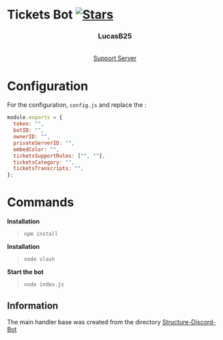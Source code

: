 # Tickets Bot [![Stars](https://img.shields.io/github/stars/LucasB25/tickets-bot)](https://github.com/LucasB25/tickets-bot)

  <h3 align="center">LucasB25</h3>

  <p align="center">
    <br />
    <a href="https://discord.gg/fbJFAs43vD">Support Server</a>
  </p>
</div>


# Configuration

For the configuration, `config.js` and replace the :

```js
module.exports = {
  token: "",
  botID: "",
  ownerID: "",
  privateServerID: "",
  embedColor: "",
  ticketsSupportRoles: ["", ""],
  ticketsCategory: "",
  ticketsTranscripts: "",
};
```

# Commands

**Installation**

> `npm install`

**Installation**

> `node slash`

**Start the bot**

> `node index.js`

## Information

The main handler base was created from the directory [Structure-Discord-Bot](https://github.com/meliooff/Structure-Discord-Bot)
